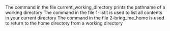 The command in the file current_working_directory prints the pathname of a working directory
The command in the file 1-listit is used to list all contents in your current directory
The command in the file 2-bring_me_home is used to return to the home directoty from a working directory
